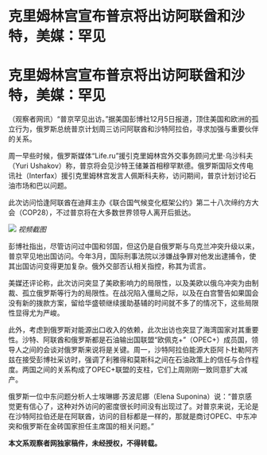 # 克里姆林宫宣布普京将出访阿联酋和沙特，美媒：罕见

# 克里姆林宫宣布普京将出访阿联酋和沙特，美媒：罕见

（观察者网讯）“普京罕见出访。”据美国彭博社12月5日报道，顶住美国和欧洲的孤立行为，俄罗斯总统普京计划周三访问阿联酋和沙特阿拉伯，寻求加强与重要伙伴的关系。

周一早些时候，俄罗斯媒体“Life.ru”援引克里姆林宫外交事务顾问尤里·乌沙科夫（Yuri
Ushakov）称，普京将会见沙特王储兼首相穆罕默德。俄罗斯国际文传电讯社（Interfax）援引克里姆林宫发言人佩斯科夫称，访问期间，普京计划讨论石油市场和巴以问题。

此次访问恰逢阿联酋在迪拜主办《联合国气候变化框架公约》第二十八次缔约方大会（COP28），不过普京将在大多数世界领导人离开后抵达。

![](https://inews.gtimg.com/om_bt/OZGBlHGbcu_ejPXZLVkyMADBd1Xb2OZW8xL0-rjwBJTCoAA/1000)
_视频截图_

彭博社指出，尽管访问过中国和邻国，但这仍是自俄罗斯与乌克兰冲突升级以来，普京罕见地出国访问。今年3月，国际刑事法院以涉嫌战争罪对他发出逮捕令，使其出国访问变得更加复杂。俄外交部否认相关指控，称其为谎言。

美媒还评论称，此次访问突显了美欧影响力的局限性，以及美欧以俄乌冲突为由制裁、孤立俄罗斯等行为的局限性。在战况陷入僵局之际，以及在白宫警告如果国会没有新的拨款方案，留给华盛顿继续援助基辅的时间就不多了的情况下，这些局限性显得尤为严峻。

此外，考虑到俄罗斯对能源出口收入的依赖，此次出访也突显了海湾国家对其重要性。沙特、阿联酋和俄罗斯都是石油输出国联盟“欧佩克+”（OPEC+）成员国，领导人之间的会谈对俄罗斯来说将是关键。周一，沙特阿拉伯能源大臣阿卜杜勒阿齐兹在接受彭博社采访时，强调了利雅得和莫斯科之间在石油政策上的信任与合作程度。两国之间的关系构成了OPEC+联盟的支柱，它们上周刚刚一致同意扩大减产。

俄罗斯一位中东问题分析人士埃琳娜·苏波尼娜（Elena
Suponina）说：“普京感觉更有信心了，这种对外访问的密度很长时间没有出现过了。对普京来说，无论是在沙特阿拉伯还是在阿联酋，访问的目标都是一样的，那就是商讨OPEC、中东冲突和俄罗斯在金砖国家担任主席国的相关问题。”

**本文系观察者网独家稿件，未经授权，不得转载。**

